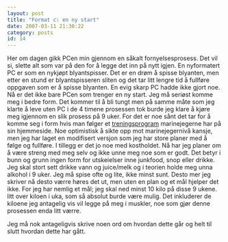 ```yaml
---
layout: post
title: "Format c: en ny start"
date: 2007-03-11 21:30:22
category: posts
id: 14
---
```

Her om dagen gikk PCen min gjennom en såkalt fornyelsesprosess. Det vil si, slette alt som var på den for å legge det inn på nytt igjen. En nyformatert PC er som en nykjøpt blyantspisser. Det er en drøm å spisse blyanten, men etter en stund er blyantspisseren sliten og det tar litt lengre tid å fullføre oppgaven som er å spisse blyanten. En evig skarp PC hadde ikke gjort noe. Nå er det ikke bare PCen som trenger en ny start. Jeg må seriøst komme meg i bedre form. Det kommer til å bli tungt men på samme måte som jeg klarte å leve uten PC i de 4 timene prosessen tok burde jeg klare å kjøre meg igjennom en slik prosess på 9 uker. For det er noe sånt det tar for å komme seg i form hvis man følger et [treningsprogram][1] marinejegerne har på sin hjemmeside. Noe optimistisk å sikte opp mot marinejegernivå kansje, men jeg har laget en modifisert versjon som jeg har store planer med å følge og fullføre. I tillegg er det jo noe med kostholdet. Nå har jeg planer om å være streng med meg selv og ikke unne meg noe som er godt. Det betyr i bunn og grunn ingen form for utskeielser inne junkfood, snop eller drikke. Jeg skal stort sett drikke vann og juice/melk og i teorien holde meg unna alkohol i 9 uker. Jeg må spise ofte og lite, ikke minst sunt. Desto mer jeg skriver nå desto værre høres det ut, men uten en plan og et mål hjelper det ikke. For jeg har nemlig et mål; jeg skal ned minst 10 kilo på disse 9 ukene. litt over kiloen i uka, som så absolut burde være mulig. Det inkluderer de kiloene jeg antagelig vis vil legge på meg i muskler, noe som gjør denne prosessen enda litt værre. 

Jeg må nok antageligvis skrive noen ord om hvordan dette går og helt til slutt hvordan dette har gått.

 [1]: http://www.mil.no/sjo/keskdr/kyststrid/mjk/start/marinejeger/mj_forberedelser/tp/